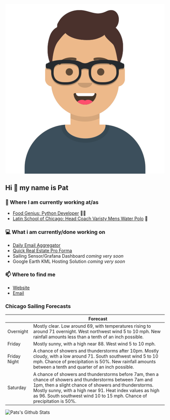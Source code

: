 [![Social banner for p-j-falconer](https://raw.githubusercontent.com/P-J-FALCONER/P-J-FALCONER/master/assets/avataaars.svg)](https://patfalconer.com/)
## Hi :wave: my name is Pat

### 💼 Where I am currently working at/as
- [Food Genius: Python Developer](https://getfoodgenius.com/) 🍔🐍
- [Latin School of Chicago: Head Coach Varisty Mens Water Polo](https://www.latinschool.org/) 🤽


### 💻 What i am currently/done working on
 - [Daily Email Aggregator](https://github.com/P-J-FALCONER/dott_daily_mail)
 - [Quick Real Estate Pro Forma](https://github.com/P-J-FALCONER/henry)
 - Sailing Sensor/Grafana Dashboard *coming very soon*
 - Google Earth KML Hosting Solution *coming very soon*

### 📫 Where to find me
 - [Website](https://patfalconer.com/)
 - [Email](mailto:patrick.j.falconer@gmail.com)


### Chicago Sailing Forecasts
|   | Forecast  |
|---|---|
| Overnight | Mostly clear. Low around 69, with temperatures rising to around 71 overnight. West northwest wind 5 to 10 mph. New rainfall amounts less than a tenth of an inch possible. |
| Friday | Mostly sunny, with a high near 88. West wind 5 to 10 mph. |
| Friday Night | A chance of showers and thunderstorms after 10pm. Mostly cloudy, with a low around 71. South southwest wind 5 to 10 mph. Chance of precipitation is 50%. New rainfall amounts between a tenth and quarter of an inch possible. |
| Saturday | A chance of showers and thunderstorms before 7am, then a chance of showers and thunderstorms between 7am and 1pm, then a slight chance of showers and thunderstorms. Mostly sunny, with a high near 91. Heat index values as high as 96. South southwest wind 10 to 15 mph. Chance of precipitation is 50%. |

![Pats's Github Stats](https://github-readme-stats.vercel.app/api?username=p-j-falconer&show_icons=true&theme=radical)

